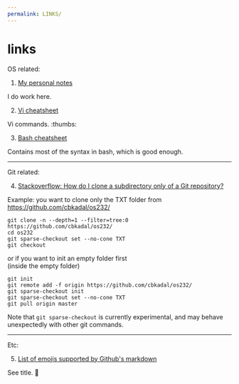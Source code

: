 ```yaml
---
permalink: LINKS/
---
```


# links
OS related:<br>
1. [My personal notes](https://riorio805.github.io/os232/NOTES)

I do work here.


2. [Vi cheatsheet](https://www.atmos.albany.edu/daes/atmclasses/atm350/vi_cheat_sheet.pdf)

Vi commands. :thumbs:


3. [Bash cheatsheet](https://devhints.io/bash#conditionals)

Contains most of the syntax in bash, which is good enough.



---
Git related:<br>

4. [Stackoverflow: How do I clone a subdirectory only of a Git repository?](https://stackoverflow.com/questions/600079/how-do-i-clone-a-subdirectory-only-of-a-git-repository/)

Example: you want to clone only the TXT folder from https://github.com/cbkadal/os232/
```
git clone -n --depth=1 --filter=tree:0 https://github.com/cbkadal/os232/
cd os232
git sparse-checkout set --no-cone TXT
git checkout
```
or if you want to init an empty folder first<br>
(inside the empty folder)
```
git init
git remote add -f origin https://github.com/cbkadal/os232/
git sparse-checkout init
git sparse-checkout set --no-cone TXT
git pull origin master
```
Note that `git sparse-checkout` is currently experimental, and may behave unexpectedly with other git commands.


---
Etc:

5. [List of emojis supported by Github's markdown](https://gist.github.com/rxaviers/7360908)

See title. :palm_tree: